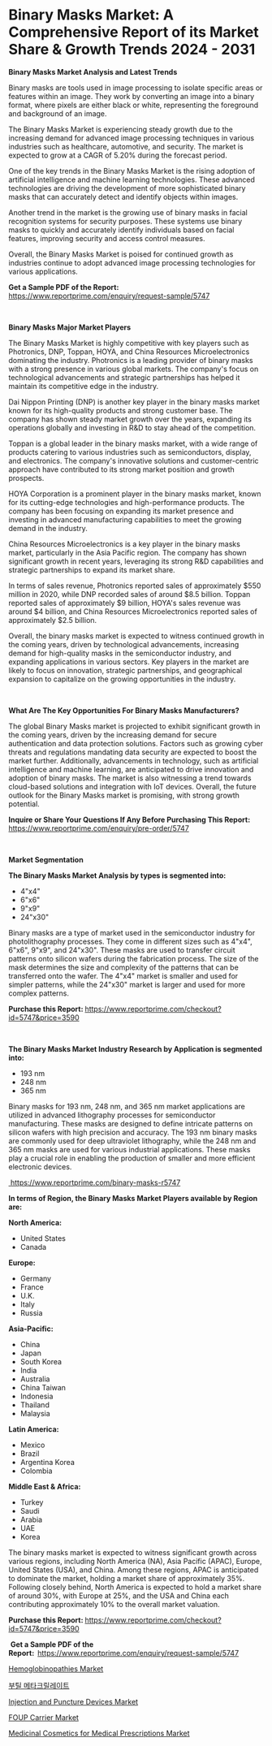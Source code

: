 <p><h1>Binary Masks Market: A Comprehensive Report of its Market Share & Growth Trends 2024 - 2031</h1></p><p><strong>Binary Masks Market Analysis and Latest Trends</strong></p>
<p><p>Binary masks are tools used in image processing to isolate specific areas or features within an image. They work by converting an image into a binary format, where pixels are either black or white, representing the foreground and background of an image.</p><p>The Binary Masks Market is experiencing steady growth due to the increasing demand for advanced image processing techniques in various industries such as healthcare, automotive, and security. The market is expected to grow at a CAGR of 5.20% during the forecast period.</p><p>One of the key trends in the Binary Masks Market is the rising adoption of artificial intelligence and machine learning technologies. These advanced technologies are driving the development of more sophisticated binary masks that can accurately detect and identify objects within images.</p><p>Another trend in the market is the growing use of binary masks in facial recognition systems for security purposes. These systems use binary masks to quickly and accurately identify individuals based on facial features, improving security and access control measures.</p><p>Overall, the Binary Masks Market is poised for continued growth as industries continue to adopt advanced image processing technologies for various applications.</p></p>
<p><strong>Get a Sample PDF of the Report:&nbsp;</strong> <a href="https://www.reportprime.com/enquiry/request-sample/5747">https://www.reportprime.com/enquiry/request-sample/5747</a></p>
<p>&nbsp;</p>
<p><strong>Binary Masks Major Market Players</strong></p>
<p><p>The Binary Masks Market is highly competitive with key players such as Photronics, DNP, Toppan, HOYA, and China Resources Microelectronics dominating the industry. Photronics is a leading provider of binary masks with a strong presence in various global markets. The company's focus on technological advancements and strategic partnerships has helped it maintain its competitive edge in the industry.</p><p>Dai Nippon Printing (DNP) is another key player in the binary masks market known for its high-quality products and strong customer base. The company has shown steady market growth over the years, expanding its operations globally and investing in R&D to stay ahead of the competition.</p><p>Toppan is a global leader in the binary masks market, with a wide range of products catering to various industries such as semiconductors, display, and electronics. The company's innovative solutions and customer-centric approach have contributed to its strong market position and growth prospects.</p><p>HOYA Corporation is a prominent player in the binary masks market, known for its cutting-edge technologies and high-performance products. The company has been focusing on expanding its market presence and investing in advanced manufacturing capabilities to meet the growing demand in the industry.</p><p>China Resources Microelectronics is a key player in the binary masks market, particularly in the Asia Pacific region. The company has shown significant growth in recent years, leveraging its strong R&D capabilities and strategic partnerships to expand its market share.</p><p>In terms of sales revenue, Photronics reported sales of approximately $550 million in 2020, while DNP recorded sales of around $8.5 billion. Toppan reported sales of approximately $9 billion, HOYA's sales revenue was around $4 billion, and China Resources Microelectronics reported sales of approximately $2.5 billion.</p><p>Overall, the binary masks market is expected to witness continued growth in the coming years, driven by technological advancements, increasing demand for high-quality masks in the semiconductor industry, and expanding applications in various sectors. Key players in the market are likely to focus on innovation, strategic partnerships, and geographical expansion to capitalize on the growing opportunities in the industry.</p></p>
<p>&nbsp;</p>
<p><strong>What Are The Key Opportunities For Binary Masks Manufacturers?</strong></p>
<p><p>The global Binary Masks market is projected to exhibit significant growth in the coming years, driven by the increasing demand for secure authentication and data protection solutions. Factors such as growing cyber threats and regulations mandating data security are expected to boost the market further. Additionally, advancements in technology, such as artificial intelligence and machine learning, are anticipated to drive innovation and adoption of binary masks. The market is also witnessing a trend towards cloud-based solutions and integration with IoT devices. Overall, the future outlook for the Binary Masks market is promising, with strong growth potential.</p></p>
<p><strong>Inquire or Share Your Questions If Any Before Purchasing This Report:</strong> <a href="https://www.reportprime.com/enquiry/pre-order/5747">https://www.reportprime.com/enquiry/pre-order/5747</a></p>
<p>&nbsp;</p>
<p><strong>Market Segmentation</strong></p>
<p><strong>The Binary Masks Market Analysis by types is segmented into:</strong></p>
<p><ul><li>4"x4"</li><li>6"x6"</li><li>9"x9"</li><li>24"x30"</li></ul></p>
<p><p>Binary masks are a type of market used in the semiconductor industry for photolithography processes. They come in different sizes such as 4"x4", 6"x6", 9"x9", and 24"x30". These masks are used to transfer circuit patterns onto silicon wafers during the fabrication process. The size of the mask determines the size and complexity of the patterns that can be transferred onto the wafer. The 4"x4" market is smaller and used for simpler patterns, while the 24"x30" market is larger and used for more complex patterns.</p></p>
<p><strong>Purchase this Report:&nbsp;</strong><a href="https://www.reportprime.com/checkout?id=5747&price=3590">https://www.reportprime.com/checkout?id=5747&price=3590</a></p>
<p>&nbsp;</p>
<p><strong>The Binary Masks Market Industry Research by Application is segmented into:</strong></p>
<p><ul><li>193 nm</li><li>248 nm</li><li>365 nm</li></ul></p>
<p><p>Binary masks for 193 nm, 248 nm, and 365 nm market applications are utilized in advanced lithography processes for semiconductor manufacturing. These masks are designed to define intricate patterns on silicon wafers with high precision and accuracy. The 193 nm binary masks are commonly used for deep ultraviolet lithography, while the 248 nm and 365 nm masks are used for various industrial applications. These masks play a crucial role in enabling the production of smaller and more efficient electronic devices.</p></p>
<p><a href="https://www.reportprime.com/binary-masks-r5747">&nbsp;https://www.reportprime.com/binary-masks-r5747</a></p>
<p><strong>In terms of Region, the Binary Masks Market Players available by Region are:</strong></p>
<p>
    <p> <strong> North America: </strong>
        <ul>
            <li>United States</li>
            <li>Canada</li>
        </ul>
        </p> 
    <p> <strong> Europe: </strong>
        <ul>
            <li>Germany</li>
            <li>France</li>
            <li>U.K.</li>
            <li>Italy</li>
            <li>Russia</li>
        </ul>
        </p> 
    <p> <strong> Asia-Pacific: </strong>
        <ul>
            <li>China</li>
            <li>Japan</li>
            <li>South Korea</li>
            <li>India</li>
            <li>Australia</li>
            <li>China Taiwan</li>
            <li>Indonesia</li>
            <li>Thailand</li>
            <li>Malaysia</li>
        </ul>
        </p> 
    <p> <strong> Latin America: </strong>
        <ul>
            <li>Mexico</li>
            <li>Brazil</li>
            <li>Argentina Korea</li>
            <li>Colombia</li>
        </ul>
        </p> 
    <p> <strong> Middle East & Africa: </strong>
        <ul>
            <li>Turkey</li>
            <li>Saudi</li>
            <li>Arabia</li>
            <li>UAE</li>
            <li>Korea</li>
        </ul>
    </p>
    </p>
<p><p>The binary masks market is expected to witness significant growth across various regions, including North America (NA), Asia Pacific (APAC), Europe, United States (USA), and China. Among these regions, APAC is anticipated to dominate the market, holding a market share of approximately 35%. Following closely behind, North America is expected to hold a market share of around 30%, with Europe at 25%, and the USA and China each contributing approximately 10% to the overall market valuation.</p></p>
<p><strong>Purchase this Report: </strong><a href="https://www.reportprime.com/checkout?id=5747&price=3590">https://www.reportprime.com/checkout?id=5747&price=3590</a></p>
<p>&nbsp;<strong>Get a Sample PDF of the Report:&nbsp;&nbsp;</strong><a href="https://www.reportprime.com/enquiry/request-sample/5747">https://www.reportprime.com/enquiry/request-sample/5747</a></p>
<p><strong></strong></p>
<p><p><a href="https://issuu.com/reportprime-2/docs/hemoglobinopathies-market-size-2030.pptx">Hemoglobinopathies Market</a></p><p><a href="https://github.com/laholand/Market-Research-Report-List-4/blob/main/739484760285.md">부틸 메타크릴레이트</a></p><p><a href="https://issuu.com/reportprime-2/docs/injection-and-puncture-devices-market-size-2030.pp">Injection and Puncture Devices Market</a></p><p><a href="https://github.com/alexxisgm/Market-Research-Report-List-1/blob/main/foup-carrier-market.md">FOUP Carrier Market</a></p><p><a href="https://medium.com/@jayrussel94/medicinal-cosmetics-for-medical-prescriptions-market-investigation-industry-evolution-and-e2e64d3268ae">Medicinal Cosmetics for Medical Prescriptions Market</a></p></p>